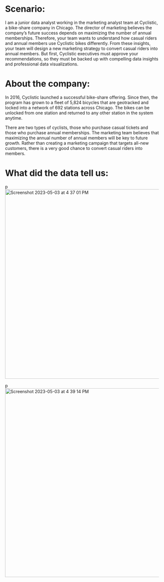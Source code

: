 # Scenario:
I am a junior data analyst working in the marketing analyst team at Cyclistic, a bike-share company in Chicago. The director of marketing believes the company’s future success depends on maximizing the number of annual memberships. Therefore, your team wants to understand how casual riders and annual members use Cyclistic bikes differently. From these insights, your team will design a new marketing strategy to convert casual riders into annual members. But first, Cyclistic executives must approve your recommendations, so they must be backed up with compelling data insights and professional data visualizations.

# About the company:
In 2016, Cyclistic launched a successful bike-share offering. Since then, the program has grown to a fleet of 5,824 bicycles that are geotracked and locked into a network of 692 stations across Chicago. The bikes can be unlocked from one station and returned to any other station in the system anytime.

There are two types of cyclists, those who purchase casual tickets and those who purchase annual memberships. The marketing team believes that maximizing the annual number of annual members will be key to future growth. Rather than creating a marketing campaign that targets all-new customers, there is a very good chance to convert casual riders into members.

# What did the data tell us:

p
<img width="621" alt="Screenshot 2023-05-03 at 4 37 01 PM" src="https://github.com/NickZward/Google-Data-Analytics-Professional-Certificate/assets/29818091/20cff44e-3c05-4644-9d9e-24a9c41baae5">

p
<img width="619" alt="Screenshot 2023-05-03 at 4 39 14 PM" src="https://github.com/NickZward/Google-Data-Analytics-Professional-Certificate/assets/29818091/afef7c30-f3da-4c86-8e7a-5a57a2f0b659">
